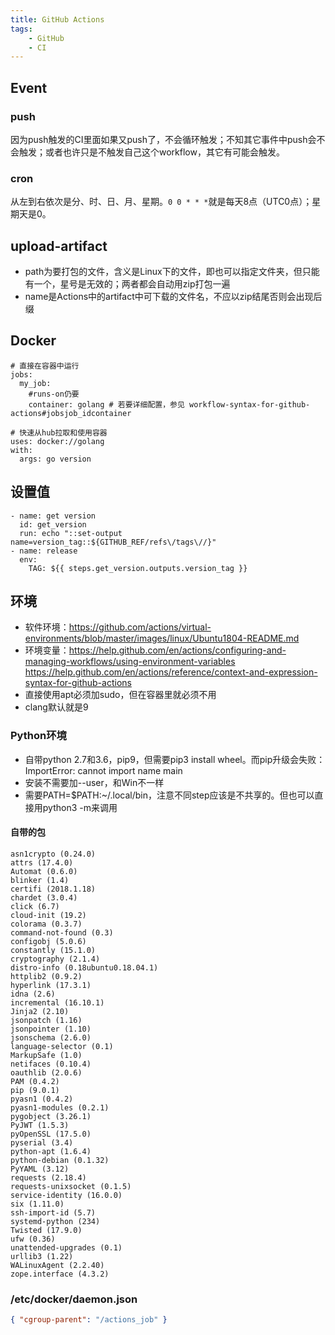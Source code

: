 ```yaml
---
title: GitHub Actions
tags:
    - GitHub
    - CI
---
```


## Event

### push

因为push触发的CI里面如果又push了，不会循环触发；不知其它事件中push会不会触发；或者也许只是不触发自己这个workflow，其它有可能会触发。

### cron

从左到右依次是分、时、日、月、星期。`0 0 * * *`就是每天8点（UTC0点）；星期天是0。

## upload-artifact

* path为要打包的文件，含义是Linux下的文件，即也可以指定文件夹，但只能有一个，星号是无效的；两者都会自动用zip打包一遍
* name是Actions中的artifact中可下载的文件名，不应以zip结尾否则会出现后缀

## Docker

```
# 直接在容器中运行
jobs:
  my_job:
    #runs-on仍要
    container: golang # 若要详细配置，参见 workflow-syntax-for-github-actions#jobsjob_idcontainer

# 快速从hub拉取和使用容器
uses: docker://golang
with:
  args: go version
```

## 设置值

```
- name: get version
  id: get_version
  run: echo "::set-output name=version_tag::${GITHUB_REF/refs\/tags\//}"
- name: release
  env:
    TAG: ${{ steps.get_version.outputs.version_tag }}
```

## 环境

* 软件环境：https://github.com/actions/virtual-environments/blob/master/images/linux/Ubuntu1804-README.md
* 环境变量：https://help.github.com/en/actions/configuring-and-managing-workflows/using-environment-variables https://help.github.com/en/actions/reference/context-and-expression-syntax-for-github-actions
* 直接使用apt必须加sudo，但在容器里就必须不用
* clang默认就是9

### Python环境

* 自带python 2.7和3.6，pip9，但需要pip3 install wheel。而pip升级会失败：ImportError: cannot import name main
* 安装不需要加--user，和Win不一样
* 需要PATH=$PATH:~/.local/bin，注意不同step应该是不共享的。但也可以直接用python3 -m来调用

#### 自带的包

```
asn1crypto (0.24.0)
attrs (17.4.0)
Automat (0.6.0)
blinker (1.4)
certifi (2018.1.18)
chardet (3.0.4)
click (6.7)
cloud-init (19.2)
colorama (0.3.7)
command-not-found (0.3)
configobj (5.0.6)
constantly (15.1.0)
cryptography (2.1.4)
distro-info (0.18ubuntu0.18.04.1)
httplib2 (0.9.2)
hyperlink (17.3.1)
idna (2.6)
incremental (16.10.1)
Jinja2 (2.10)
jsonpatch (1.16)
jsonpointer (1.10)
jsonschema (2.6.0)
language-selector (0.1)
MarkupSafe (1.0)
netifaces (0.10.4)
oauthlib (2.0.6)
PAM (0.4.2)
pip (9.0.1)
pyasn1 (0.4.2)
pyasn1-modules (0.2.1)
pygobject (3.26.1)
PyJWT (1.5.3)
pyOpenSSL (17.5.0)
pyserial (3.4)
python-apt (1.6.4)
python-debian (0.1.32)
PyYAML (3.12)
requests (2.18.4)
requests-unixsocket (0.1.5)
service-identity (16.0.0)
six (1.11.0)
ssh-import-id (5.7)
systemd-python (234)
Twisted (17.9.0)
ufw (0.36)
unattended-upgrades (0.1)
urllib3 (1.22)
WALinuxAgent (2.2.40)
zope.interface (4.3.2)
```

### /etc/docker/daemon.json

```json
{ "cgroup-parent": "/actions_job" }
```
